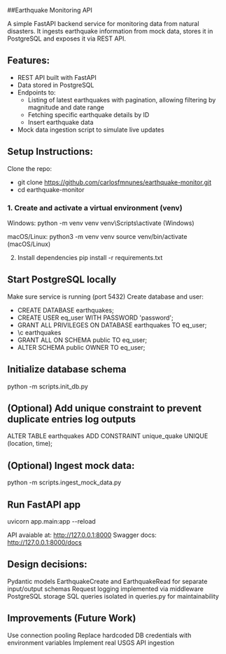 ##Earthquake Monitoring API

A simple FastAPI backend service for monitoring data from natural disasters. It ingests earthquake information from mock data, stores it in PostgreSQL and exposes it via REST API.

## Features:
- REST API built with FastAPI
- Data stored in PostgreSQL
- Endpoints to:
  - Listing of latest earthquakes with pagination, allowing filtering by magnitude and date range
  - Fetching specific earthquake details by ID
  - Insert earthquake data
- Mock data ingestion script to simulate live updates

## Setup Instructions:
Clone the repo:
- git clone https://github.com/carlosfmnunes/earthquake-monitor.git
- cd earthquake-monitor

### 1. Create and activate a virtual environment (venv)
Windows:
python -m venv venv
venv\Scripts\activate (Windows)

macOS/Linux:
python3 -m venv venv
source venv/bin/activate (macOS/Linux)

2. Install dependencies
pip install -r requirements.txt

## Start PostgreSQL locally
Make sure service is running (port 5432)
Create database and user:
- CREATE DATABASE earthquakes;
- CREATE USER eq_user WITH PASSWORD 'password';
- GRANT ALL PRIVILEGES ON DATABASE earthquakes TO eq_user;
- \c earthquakes
- GRANT ALL ON SCHEMA public TO eq_user;
- ALTER SCHEMA public OWNER TO eq_user;

## Initialize database schema
python -m scripts.init_db.py

## (Optional) Add unique constraint to prevent duplicate entries log outputs
ALTER TABLE earthquakes
ADD CONSTRAINT unique_quake UNIQUE (location, time);

## (Optional) Ingest mock data:
python -m scripts.ingest_mock_data.py

## Run FastAPI app
uvicorn app.main:app --reload

API avaiable at: http://127.0.0.1:8000
Swagger docs: http://127.0.0.1:8000/docs

## Design decisions:
Pydantic models EarthquakeCreate and EarthquakeRead for separate input/output schemas
Request logging implemented via middleware
PostgreSQL storage
SQL queries isolated in queries.py for maintainability

## Improvements (Future Work)
Use connection pooling
Replace hardcoded DB credentials with environment variables
Implement real USGS API ingestion
